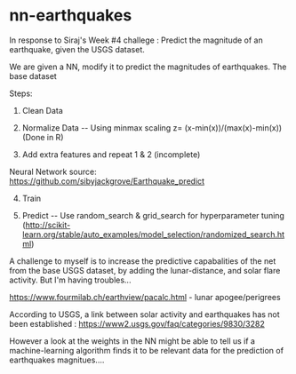# nn-earthquakes
In response to Siraj's Week #4 challege : Predict the magnitude of an earthquake, given the USGS dataset.

We are given a NN, modify it to predict the magnitudes of earthquakes.  The base dataset


Steps:
1) Clean Data

2) Normalize Data -- Using minmax scaling  z= (x-min(x))/(max(x)-min(x)) (Done in R)

3) Add extra features and repeat 1 & 2 (incomplete)

Neural Network source: 
https://github.com/sibyjackgrove/Earthquake_predict

4) Train

5) Predict -- Use random_search & grid_search for hyperparameter tuning  (http://scikit-learn.org/stable/auto_examples/model_selection/randomized_search.html)


A challenge to myself is to increase the predictive capabalities of the net from the base USGS dataset, by adding the lunar-distance, and solar flare activity.  But I'm having troubles...

https://www.fourmilab.ch/earthview/pacalc.html    - lunar apogee/perigrees

According to USGS, a link between solar activity and earthquakes has not been established :
https://www2.usgs.gov/faq/categories/9830/3282

However a look at the weights in the NN might be able to tell us if a machine-learning algorithm finds it to be relevant data for the prediction of earthquakes magnitues.... 



